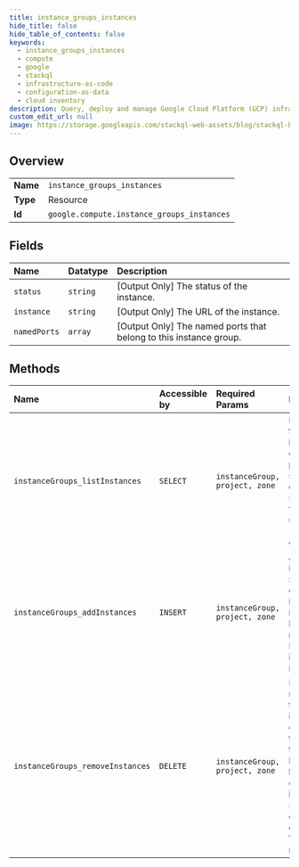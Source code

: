 ```yaml
---
title: instance_groups_instances
hide_title: false
hide_table_of_contents: false
keywords:
  - instance_groups_instances
  - compute
  - google    
  - stackql
  - infrastructure-as-code
  - configuration-as-data
  - cloud inventory
description: Query, deploy and manage Google Cloud Platform (GCP) infrastructure and resources using SQL
custom_edit_url: null
image: https://storage.googleapis.com/stackql-web-assets/blog/stackql-blog-post-featured-image.png
---
```

  
    

## Overview
<table><tbody>
<tr><td><b>Name</b></td><td><code>instance_groups_instances</code></td></tr>
<tr><td><b>Type</b></td><td>Resource</td></tr>
<tr><td><b>Id</b></td><td><code>google.compute.instance_groups_instances</code></td></tr>
</tbody></table>

## Fields
| Name | Datatype | Description |
|:-----|:---------|:------------|
| `status` | `string` | [Output Only] The status of the instance. |
| `instance` | `string` | [Output Only] The URL of the instance. |
| `namedPorts` | `array` | [Output Only] The named ports that belong to this instance group. |
## Methods
| Name | Accessible by | Required Params | Description |
|:-----|:--------------|:----------------|:------------|
| `instanceGroups_listInstances` | `SELECT` | `instanceGroup, project, zone` | Lists the instances in the specified instance group. The orderBy query parameter is not supported. The filter query parameter is supported, but only for expressions that use `eq` (equal) or `ne` (not equal) operators. |
| `instanceGroups_addInstances` | `INSERT` | `instanceGroup, project, zone` | Adds a list of instances to the specified instance group. All of the instances in the instance group must be in the same network/subnetwork. Read Adding instances for more information. |
| `instanceGroups_removeInstances` | `DELETE` | `instanceGroup, project, zone` | Removes one or more instances from the specified instance group, but does not delete those instances. If the group is part of a backend service that has enabled connection draining, it can take up to 60 seconds after the connection draining duration before the VM instance is removed or deleted. |
